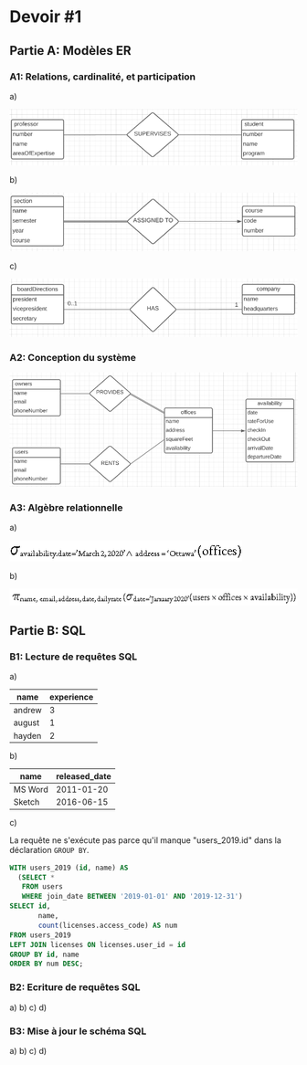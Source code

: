 # Devoir #1

## Partie A: Modèles ER

### A1: Relations, cardinalité, et participation

a) 

![aA1](images/aA1.PNG)

b) 

![bA1](images/bA1.PNG)

c)

![cA1](images/cA1.PNG)

### A2: Conception du système

![A2](images/A2.PNG)

### A3: Algèbre relationnelle
a) 

![aA3](images/aA3.PNG)

b)

![bA3](images/bA3.PNG)

## Partie B: SQL

### B1: Lecture de requêtes SQL
a)

|name|experience|
|---|---|
|andrew|3|
|august|1|
|hayden|2|

b)

|name|released_date|
|---|---|
|MS Word|2011-01-20|
|Sketch|2016-06-15|

c)

La requête ne s'exécute pas parce qu'il manque "users_2019.id" dans la déclaration `GROUP BY`.

```sql
WITH users_2019 (id, name) AS
  (SELECT *
   FROM users
   WHERE join_date BETWEEN '2019-01-01' AND '2019-12-31')
SELECT id, 
       name,
       count(licenses.access_code) AS num 
FROM users_2019
LEFT JOIN licenses ON licenses.user_id = id
GROUP BY id, name
ORDER BY num DESC;
```

### B2: Ecriture de requêtes SQL
a)
b)
c)
d)

### B3: Mise à jour le schéma SQL
a)
b)
c)
d)
